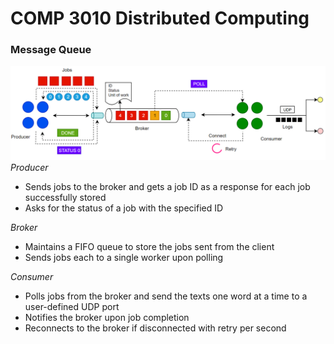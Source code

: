# COMP 3010 Distributed Computing
### Message Queue
![](./doc/A1.png)
_Producer_ 
- Sends jobs to the broker and gets a job ID as a response for each job successfully stored
- Asks for the status of a job with the specified ID

_Broker_
- Maintains a FIFO queue to store the jobs sent from the client
- Sends jobs each to a single worker upon polling

_Consumer_
- Polls jobs from the broker and send the texts one word at a time to a user-defined UDP port
- Notifies the broker upon job completion
- Reconnects to the broker if disconnected with retry per second
